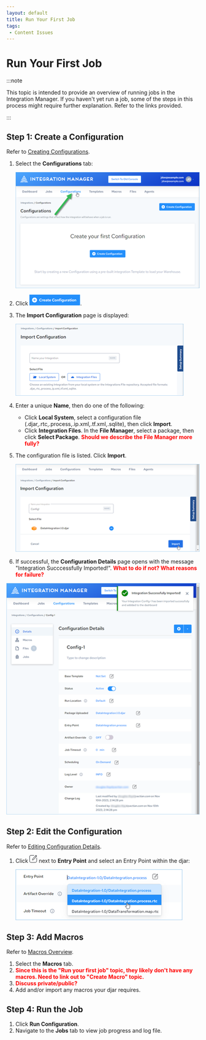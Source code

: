 ```yaml
---
layout: default
title: Run Your First Job
tags:
 - Content Issues
---
```

# Run Your First Job

:::note

This topic is intended to provide an overview of running jobs in the Integration Manager. If you haven't yet run a job, some of the steps in this process might require further explanation. Refer to the links provided.

:::

## Step 1: Create a Configuration

Refer to [Creating Configurations](../configurations/creating-configurations).

1. Select the **Configurations** tab:

   ![Configurations Tab](/img/Configurations-Tab.png)

2. Click ![Create Configuration Button](/img/icons/Create-Configuration-Button.png).
3. The **Import Configuration** page is displayed:
   
   ![Import Configuration](/img/Import-Configuration.png)

4. Enter a unique **Name**, then do one of the following:
   * Click **Local&nbsp;System**, select a configuration file (.djar,.rtc,.process,.ip.xml,.tf.xml,.sqlite), then click **Import**.
   * Click **Integration&nbsp;Files**. In the **File&nbsp;Manager**, select a package, then click **Select&nbsp;Package**. **<font color="red">Should we describe the File Manager more fully?</font>** 
5. The configuration file is listed. Click **Import**.

   ![Import Configuration Button](/img/Import-Configuration-Button.png)

6.  If successful, the **Configuration Details** page opens with the message "Integration Succcessfully Imported!". **<font color="red">What to do if not? What reasons for failure?</font>**
   
   ![Integration Successfully Imported](/img/Integration-Successfully-Imported.png)

## Step 2: Edit the Configuration

Refer to [Editing Configuration Details](../configurations/editing-configuration-details).

1. Click ![the edit icon](/img/icons//edit-icon.png) next to **Entry Point** and select an Entry Point within the djar:
   
   ![Entry Point](/img/Entry-Point.png)
    
## Step 3: Add Macros

Refer to [Macros Overview](../macros/macros-overview).

1. Select the **Macros** tab.
2. **<font color="red">Since this is the "Run your first job" topic, they likely don't have any macros. Need to link out to "Create Macro" topic.</font>**
3. **<font color="red">Discuss private/public?</font>**
4. Add and/or import any macros your djar requires.

## Step 4: Run the Job

1. Click **Run&nbsp;Configuration**.
2. Navigate to the **Jobs** tab to view job progress and log file.